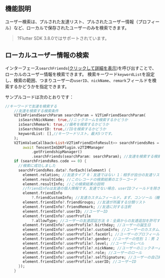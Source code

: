 ## 機能説明
ユーザー検索は、プルされた友達リスト、プルされたユーザー情報（プロフィール）など、ローカルで保存されたユーザーのみを検索できます。

>?Flutter SDK 3.8.0ではサポートされています。

## ローカルユーザー情報の検索
インターフェース`searchFriends`([クリックして詳細を表示](https://comm.qq.com/im/doc/flutter/zh/SDKAPI/Api/V2TIMFriendshipManager/searchFriends.html))を呼び出すことで、ローカルのユーザー情報を検索できます。
検索キーワード`keywordList`を設定し、検索の範囲、つまりユーザーの`userID`、`nickName`、`remark`フィールドを検索するかどうかを指定できます。

サンプルコードは次のとおりです：



```dart
//キーワードで友達を検索する
    //友達を検索する検索条件
    V2TimFriendSearchParam searchParam = V2TimFriendSearchParam(
      isSearchNickName: true,//ニックネームを検索するかどうか
      isSearchRemark: true,//備考を検索するかどうか
      isSearchUserID: true,//IDを検索するかどうか
      keywordList: [],//キーワードリスト。最大5つです。
    );
    V2TimValueCallback<List<V2TimFriendInfoResult>> searchFriendsRes =
        await TencentImSDKPlugin.v2TIMManager
            .getFriendshipManager()
            .searchFriends(searchParam: searchParam); //友達を検索する検索条件
    if (searchFriendsRes.code == 0) {
      //検索に成功しました
      searchFriendsRes.data?.forEach((element) {
        element.relation; //友達タイプ 0：友達ではない 1：相手が自分の友達リストにいる 2：自分が相手の友達リストにいる 3: お互いに友達である
        element.resultCode; //このレコードの検索結果のエラーコード
        element.resultInfo; //この検索結果の説明
        //friendInfoは友達の個人情報です。友達でない場合、userIDフィールドを除き、他のフィールドは空です。
        element.friendInfo
            ?.friendCustomInfo; //友達カスタムフィールド。まず、コンソール（機能設定 -> 友達カスタムフィールド）で友達カスタムフィールドを構成し、インターフェースを呼び出して設定する必要があります。
        element.friendInfo?.friendGroups; //友達が所属する分類リスト
        element.friendInfo?.friendRemark; //友達に対する注釈
        element.friendInfo?.userID; //ユーザーID
        element.friendInfo?.userProfile
            ?.allowType; //ユーザーの友達認証方法 0：全員からの友達追加を許可する １：全員からの友達追加を許可しない 2：自分を友達として追加するときに自分による確認が必要
        element.friendInfo?.userProfile?.birthday; //ユーザーの誕生日
        element.friendInfo?.userProfile?.customInfo; //ユーザーのカスタムステータス
        element.friendInfo?.userProfile?.faceUrl; //ユーザーのプロフィール写真url
        element.friendInfo?.userProfile?.gender; //ユーザーの性別 1：男 2：女
        element.friendInfo?.userProfile?.level; //ユーザーのレベル
        element.friendInfo?.userProfile?.nickName; //ユーザーのニックネーム
        element.friendInfo?.userProfile?.role; //ユーザーのロール
        element.friendInfo?.userProfile?.selfSignature; //ユーザーの自己紹介
        element.friendInfo?.userProfile?.userID; //ユーザーID
      });
    }
```



